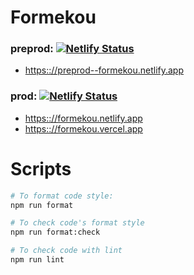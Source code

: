 # Formekou

### preprod: [![Netlify Status](https://api.netlify.com/api/v1/badges/96136211-8905-4c6c-abaf-fb14952713b8/deploy-status?branch=preprod)](https://app.netlify.com/sites/formekou/deploys)

- [https:://preprod--formekou.netlify.app](https:://preprod--formekou.netlify.app)

### prod: [![Netlify Status](https://api.netlify.com/api/v1/badges/96136211-8905-4c6c-abaf-fb14952713b8/deploy-status)](https://app.netlify.com/sites/formekou/deploys)

- [https:://formekou.netlify.app](https:://formekou.netlify.app)
- [https:://formekou.vercel.app](https:://formekou.vercel.app)

# Scripts

```bash
# To format code style:
npm run format

# To check code's format style
npm run format:check

# To check code with lint
npm run lint
```
